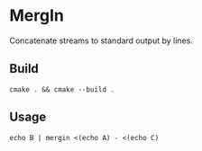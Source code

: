 MergIn
======
Concatenate streams to standard output by lines.

Build
-----
    cmake . && cmake --build .

Usage
-----
    echo B | mergin <(echo A) - <(echo C)
